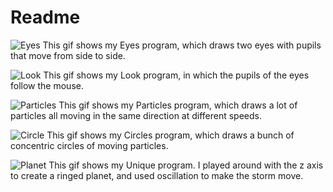 # Readme

![Eyes](https://user-images.githubusercontent.com/64821062/133710984-76898494-70af-4fa7-aff8-527e490e7e44.gif)
This gif shows my Eyes program, which draws two eyes with pupils that move from side to side.


![Look](https://user-images.githubusercontent.com/64821062/133711021-68550d3b-1abb-436b-8a3f-ae6afe42b047.gif)
This gif shows my Look program, in which the pupils of the eyes follow the mouse.


![Particles](https://user-images.githubusercontent.com/64821062/133711070-113fec7b-a807-44d5-9f98-97b1d0f8ed54.gif)
This gif shows my Particles program, which draws a lot of particles all moving in the same direction at different speeds.


![Circle](https://user-images.githubusercontent.com/64821062/133711115-f6b9f64f-ee31-4102-acca-034a282e08d4.gif)
This gif shows my Circles program, which draws a bunch of concentric circles of moving particles.


![Planet](https://user-images.githubusercontent.com/64821062/133711147-c33b4c74-0fda-4c97-89a4-ff92eadb14c3.gif)
This gif shows my Unique program. I played around with the z axis to create a ringed planet, and used oscillation to make the storm move.
